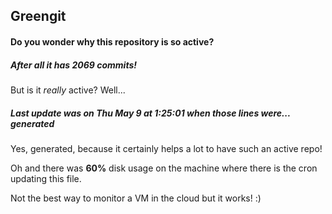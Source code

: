 ## Greengit

#### Do you wonder why this repository is so active?

##### After all it has 2069 commits!

But is it *really* active? Well...

##### Last update was on Thu May 9 at 1:25:01 when those lines were... generated

Yes, generated, because it certainly helps a lot to have such an active repo!

Oh and there was **60%** disk usage on the machine
where there is the cron updating this file.

Not the best way to monitor a VM in the cloud but it works! :)
